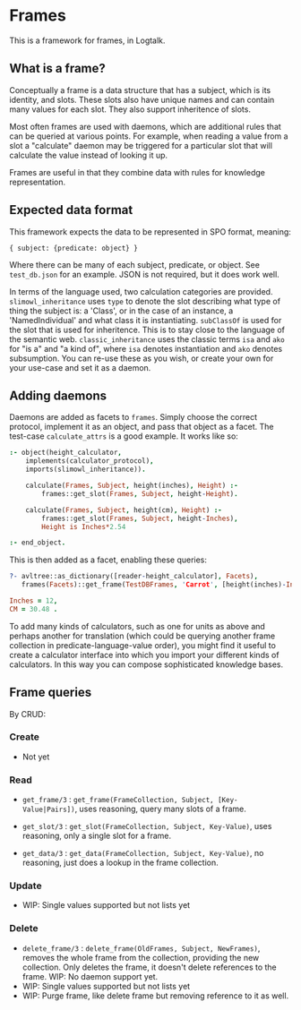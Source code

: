 # Frames

This is a framework for frames, in Logtalk.

## What is a frame?
Conceptually a frame is a data structure that has a subject, which is its
identity, and slots. These slots also have unique names and can contain many
values for each slot. They also support inheritence of slots.

Most often frames are used with daemons, which are additional rules that can be
queried at various points. For example, when reading a value from a slot a
"calculate" daemon may be triggered for a particular slot that will calculate
the value instead of looking it up.

Frames are useful in that they combine data with rules for knowledge
representation.

## Expected data format
This framework expects the data to be represented in SPO format, meaning:

```
{ subject: {predicate: object} }
```

Where there can be many of each subject, predicate, or object. See
`test_db.json` for an example. JSON is not required, but it does work well.

In terms of the language used, two calculation categories are provided.
`slimowl_inheritance` uses `type` to denote the slot describing
what type of thing the subject is: a 'Class', or in the case of an instance, a
'NamedIndividual' and what class it is instantiating. `subClassOf` is used for
the slot that is used for inheritence. This is to stay close to the language of
the semantic web. `classic_inheritance` uses the classic terms `isa` and `ako`
for "is a" and "a kind of", where `isa` denotes instantiation and `ako` denotes
subsumption. You can re-use these as you wish, or create your own for your
use-case and set it as a daemon.

## Adding daemons
Daemons are added as facets to `frames`. Simply choose the correct protocol,
implement it as an object, and pass that object as a facet. The test-case
`calculate_attrs` is a good example. It works like so:

```prolog
:- object(height_calculator,
	implements(calculator_protocol),
	imports(slimowl_inheritance)).

	calculate(Frames, Subject, height(inches), Height) :-
		frames::get_slot(Frames, Subject, height-Height).

	calculate(Frames, Subject, height(cm), Height) :-
		frames::get_slot(Frames, Subject, height-Inches),
		Height is Inches*2.54

:- end_object.
```

This is then added as a facet, enabling these queries:

```prolog
?- avltree::as_dictionary([reader-height_calculator], Facets),
   frames(Facets)::get_frame(TestDBFrames, 'Carrot', [height(inches)-Inches, height(cm)-CM]).

Inches = 12,
CM = 30.48 .
```

To add many kinds of calculators, such as one for units as above and perhaps
another for translation (which could be querying another frame collection in
predicate-language-value order), you might find it useful to create a
calculator interface into which you import your different kinds of calculators.
In this way you can compose sophisticated knowledge bases.

## Frame queries
By CRUD:

### Create

- Not yet

### Read

- `get_frame/3` : `get_frame(FrameCollection, Subject, [Key-Value|Pairs])`, uses
	reasoning, query many slots of a frame.

- `get_slot/3` : `get_slot(FrameCollection, Subject, Key-Value)`, uses reasoning,
	only a single slot for a frame.

- `get_data/3` : `get_data(FrameCollection, Subject, Key-Value)`, no reasoning,
	just does a lookup in the frame collection.

### Update

- WIP: Single values supported but not lists yet

### Delete

- `delete_frame/3` : `delete_frame(OldFrames, Subject, NewFrames)`, removes the
	whole frame from the collection, providing the new collection. Only deletes
	the frame, it doesn't delete references to the frame. WIP: No daemon support
	yet.
- WIP: Single values supported but not lists yet
- WIP: Purge frame, like delete frame but removing reference to it as well.
